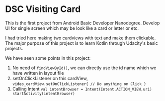 # DSC Visiting Card

This is the first project from Android Basic Developer Nanodegree. Develop UI for single screen which may be look like a card or letter or etc. 

I had tried here making two cardviews with text and make them clickable. The major purpose of this project is to learn Kotlin through Udacity's basic projects. 

We have seen some points in this project:
1. No need of `findViewById()`, we can directly use the id name which we have written in layout file
2. setOnClickListener on this cardView, 
 `video_cardView.setOnClickListener{
            // Do anything on Click
        }`
3. Calling Intent
 `val intentBrowser = Intent(Intent.ACTION_VIEW,uri)
          startActivity(intentBrowser)`
